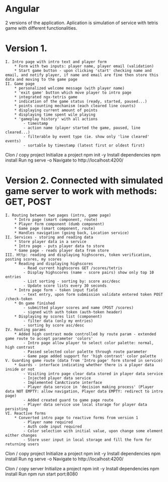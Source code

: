 # Angular
2 versions of the application.
Aplication is simulation of service with tetris game with different functionalities.
# Version 1. 
	I. Intro page with intro text and player form
		* Form with two inputs: player name, player email (validation)
  		* Start game button - upon clicking 'start' checking name and email, and notify player, if name and email are fine then store this data and moving to the game page
	II. Game page
		* personalized welcome message (with player name)
		* 'exit game' button which move player to intro page
		* integrated ngx-tetris game
		* indication of the game status (ready, started, paused...)
		* points counting mechanism (each cleared line counts)
		* displaying current amount of points
		* displaying time spent wile playing
		* 'gameplay history' with all actions
			- timestamp
			- action name (player started the game, paused, line cleared...)
			- filterable by event type (ie. show only 'line cleared' events)
			- sortable by timestamp (latest first or oldest first)

Clon / copy project
Initialize a project npm init -y
Install dependencies npm install
Run ng serve -o
Navigate to http://localhost:4200/

# Version 2. Connected with simulated game server to work with methods: GET, POST
	I. Routing between two pages (intro, game page)
		* Intro page (smart component, route)
		* Player form component (dumb component)
		* Game page (smart component, route)
		* Handles navigation (going back, Location service)
	II. Services - storing and reading data
		* Store player data in a service
		* Intro page - puts player data to store
		* Game page - reads player data from store
	III. Http: reading and displaying highscores, token verification, posting scores, my scores
		* Reading and displaying highscores
			- Read current highscores GET /scores/tetris
			- Display highscores (name - score pairs) show only top 10 entries
			- List sorting - sorting by: score asc/desc
			- Update score lists every 30 seconds
		* Intro page form - token input field
			- text entry, upon form submission validate entered token POST /check-token
		* On game finished
			- submitted player scores and name (POST /scores)
			- signed with auth token (auth-token header)
		* Displaying my scores list (component)
			- filter data (only my entries)
			- sorting by score asc/desc
	IV. Routing params
		* Added high contrast mode controlled by route param - extended game route to accept parameter 'colors'
			- Intro page allow player to select color palette: normal, high contrast
			- Passed selected color palette through route parameter
			- Game page added support for 'high contrast' color palette
	V. Guarding game route (data from 'Intro page' form stored in service)
		* Guards - interface indicating whether there is a player data inside or not
			- Visiting intro page clear data stored in player data service
			- Injected player data service
			- Implemented CanActivate interface
			- Player data service in 'decision making process' (Player data NOT EMPTY: allow navigation, Player data EMPTY: redirect to intro page)
			- Added created guard to game page route
			- Player data service use local storage for player data persisting
	VI. Reactive forms
		* Converted intro page to reactive forms from version 1
			- Player name required
			- Auth code input required
			- Color selection with initial value, upon change some element either changes
			- Store user input in local storage and fill the form for returning users

Clon / copy project
Initialize a project npm init -y
Install dependencies npm install
Run ng serve -o
Navigate to http://localhost:4200/

Clon / copy server 
Initialize a project npm init -y
Install dependencies npm install
Run npm run start port:8080

